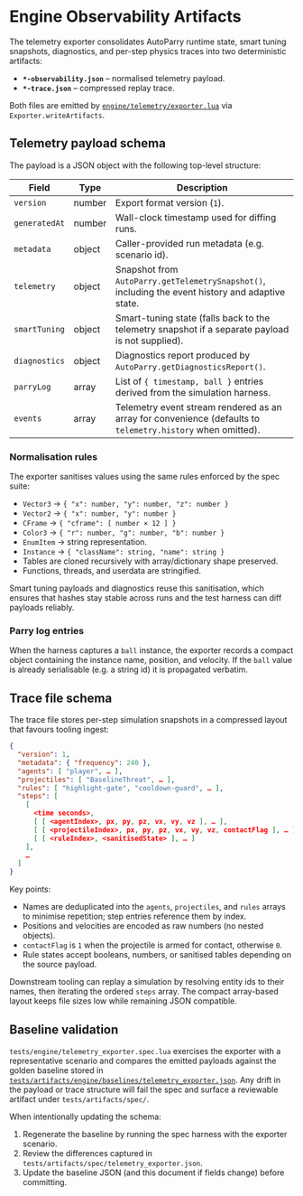 # Engine Observability Artifacts

The telemetry exporter consolidates AutoParry runtime state, smart tuning
snapshots, diagnostics, and per-step physics traces into two deterministic
artifacts:

- **`*-observability.json`** – normalised telemetry payload.
- **`*-trace.json`** – compressed replay trace.

Both files are emitted by [`engine/telemetry/exporter.lua`](../../engine/telemetry/exporter.lua)
via `Exporter.writeArtifacts`.

## Telemetry payload schema

The payload is a JSON object with the following top-level structure:

| Field | Type | Description |
| ----- | ---- | ----------- |
| `version` | number | Export format version (`1`). |
| `generatedAt` | number | Wall-clock timestamp used for diffing runs. |
| `metadata` | object | Caller-provided run metadata (e.g. scenario id). |
| `telemetry` | object | Snapshot from `AutoParry.getTelemetrySnapshot()`, including the event history and adaptive state. |
| `smartTuning` | object | Smart-tuning state (falls back to the telemetry snapshot if a separate payload is not supplied). |
| `diagnostics` | object | Diagnostics report produced by `AutoParry.getDiagnosticsReport()`. |
| `parryLog` | array | List of `{ timestamp, ball }` entries derived from the simulation harness. |
| `events` | array | Telemetry event stream rendered as an array for convenience (defaults to `telemetry.history` when omitted). |

### Normalisation rules

The exporter sanitises values using the same rules enforced by the spec suite:

- `Vector3` → `{ "x": number, "y": number, "z": number }`
- `Vector2` → `{ "x": number, "y": number }`
- `CFrame` → `{ "cframe": [ number × 12 ] }`
- `Color3` → `{ "r": number, "g": number, "b": number }`
- `EnumItem` → string representation.
- `Instance` → `{ "className": string, "name": string }`
- Tables are cloned recursively with array/dictionary shape preserved.
- Functions, threads, and userdata are stringified.

Smart tuning payloads and diagnostics reuse this sanitisation, which ensures
that hashes stay stable across runs and the test harness can diff payloads
reliably.

### Parry log entries

When the harness captures a `ball` instance, the exporter records a compact
object containing the instance name, position, and velocity. If the `ball`
value is already serialisable (e.g. a string id) it is propagated verbatim.

## Trace file schema

The trace file stores per-step simulation snapshots in a compressed layout that
favours tooling ingest:

```json
{
  "version": 1,
  "metadata": { "frequency": 240 },
  "agents": [ "player", … ],
  "projectiles": [ "BaselineThreat", … ],
  "rules": [ "highlight-gate", "cooldown-guard", … ],
  "steps": [
    [
      <time seconds>,
      [ [ <agentIndex>, px, py, pz, vx, vy, vz ], … ],
      [ [ <projectileIndex>, px, py, pz, vx, vy, vz, contactFlag ], … ],
      [ [ <ruleIndex>, <sanitisedState> ], … ]
    ],
    …
  ]
}
```

Key points:

- Names are deduplicated into the `agents`, `projectiles`, and `rules` arrays
  to minimise repetition; step entries reference them by index.
- Positions and velocities are encoded as raw numbers (no nested objects).
- `contactFlag` is `1` when the projectile is armed for contact, otherwise `0`.
- Rule states accept booleans, numbers, or sanitised tables depending on the
  source payload.

Downstream tooling can replay a simulation by resolving entity ids to their
names, then iterating the ordered `steps` array. The compact array-based layout
keeps file sizes low while remaining JSON compatible.

## Baseline validation

`tests/engine/telemetry_exporter.spec.lua` exercises the exporter with a
representative scenario and compares the emitted payloads against the golden
baseline stored in
[`tests/artifacts/engine/baselines/telemetry_exporter.json`](../../tests/artifacts/engine/baselines/telemetry_exporter.json).
Any drift in the payload or trace structure will fail the spec and surface a
reviewable artifact under `tests/artifacts/spec/`.

When intentionally updating the schema:

1. Regenerate the baseline by running the spec harness with the exporter
   scenario.
2. Review the differences captured in `tests/artifacts/spec/telemetry_exporter.json`.
3. Update the baseline JSON (and this document if fields change) before
   committing.
